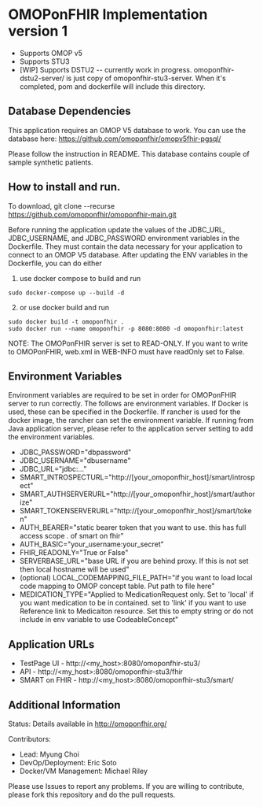 OMOPonFHIR Implementation version 1
=
- Supports OMOP v5
- Supports STU3
- [WIP] Supports DSTU2 -- currently work in progress. omoponfhir-dstu2-server/ is just copy of omoponfhir-stu3-server. When it's completed, pom and dockerfile will include this directory.

Database Dependencies
-
This application requires an OMOP V5 database to work. You can use the database here: https://github.com/omoponfhir/omopv5fhir-pgsql/ 

Please follow the instruction in README. This database contains couple of sample synthetic patients.

How to install and run.
-
To download,
git clone --recurse https://github.com/omoponfhir/omoponfhir-main.git

Before running the application update the values of the JDBC_URL, JDBC_USERNAME, and JDBC_PASSWORD environment variables in the Dockerfile. They must contain the data necessary for your application to connect to an OMOP V5 database. After updating the ENV variables in the Dockerfile, you can do either

1. use docker compose to build and run
```
sudo docker-compose up --build -d
```

2. or use docker build and run
```
sudo docker build -t omoponfhir .
sudo docker run --name omoponfhir -p 8080:8080 -d omoponfhir:latest
```

NOTE: The OMOPonFHIR server is set to READ-ONLY. If you want to write to OMOPonFHIR, web.xml in WEB-INFO must have readOnly set to False.

## Environment Variables

Environment variables are required to be set in order for OMOPonFHIR server to run correctly. The follows are environment variables. If Docker is used, these can be specified in the Dockerfile. If rancher is used for the docker image, the rancher can set the environment variable. If running from Java application server, please refer to the application server setting to add the environment variables.

- JDBC_PASSWORD="dbpassword"
- JDBC_USERNAME="dbusername"
- JDBC_URL="jdbc:..."
- SMART_INTROSPECTURL="http://[your_omoponfhir_host]/smart/introspect"
- SMART_AUTHSERVERURL="http://[your_omoponfhir_host]/smart/authorize"
- SMART_TOKENSERVERURL="http://[your_omoponfhir_host]/smart/token"
- AUTH_BEARER="static bearer token that you want to use. this has full access scope *.* of smart on fhir"
- AUTH_BASIC="your_username:your_secret"
- FHIR_READONLY="True or False"
- SERVERBASE_URL="base URL if you are behind proxy. If this is not set then local hostname will be used"
- (optional) LOCAL_CODEMAPPING_FILE_PATH="if you want to load local code mapping to OMOP concept table. Put path to file here"
- MEDICATION_TYPE="Applied to MedicationRequest only. Set to 'local' if you want medication to be in contained. set to 'link' if you want to use Reference link to Medicaiton resource. Set this to empty string or do not include in env variable to use CodeableConcept"

Application URLs
-
- TestPage UI - http://<my_host>:8080/omoponfhir-stu3/
- API - http://<my_host>:8080/omoponfhir-stu3/fhir
- SMART on FHIR - http://<my_host>:8080/omoponfhir-stu3/smart/

Additional Information
-
Status: Details available in http://omoponfhir.org/

Contributors:
- Lead: Myung Choi
- DevOp/Deployment: Eric Soto
- Docker/VM Management: Michael Riley
 
Please use Issues to report any problems. If you are willing to contribute, please fork this repository and do the pull requests.
